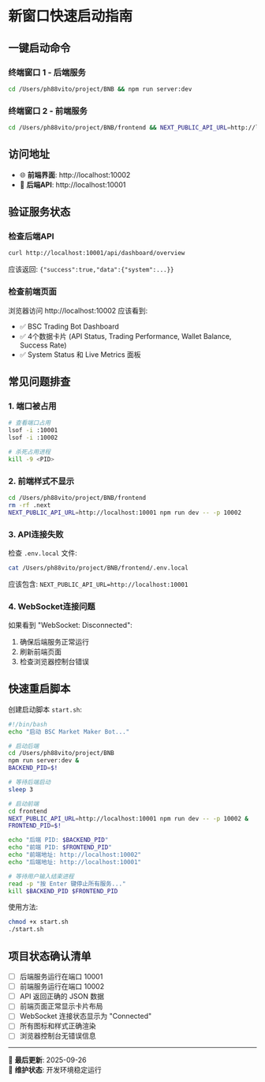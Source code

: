 # 新窗口快速启动指南

## 一键启动命令

### 终端窗口 1 - 后端服务
```bash
cd /Users/ph88vito/project/BNB && npm run server:dev
```

### 终端窗口 2 - 前端服务  
```bash
cd /Users/ph88vito/project/BNB/frontend && NEXT_PUBLIC_API_URL=http://localhost:10001 npm run dev -- -p 10002
```

## 访问地址
- 🌐 **前端界面**: http://localhost:10002
- 🔌 **后端API**: http://localhost:10001

## 验证服务状态

### 检查后端API
```bash
curl http://localhost:10001/api/dashboard/overview
```
应该返回: `{"success":true,"data":{"system":...}}`

### 检查前端页面
浏览器访问 http://localhost:10002 应该看到:
- ✅ BSC Trading Bot Dashboard
- ✅ 4个数据卡片 (API Status, Trading Performance, Wallet Balance, Success Rate)  
- ✅ System Status 和 Live Metrics 面板

## 常见问题排查

### 1. 端口被占用
```bash
# 查看端口占用
lsof -i :10001
lsof -i :10002

# 杀死占用进程
kill -9 <PID>
```

### 2. 前端样式不显示
```bash
cd /Users/ph88vito/project/BNB/frontend
rm -rf .next
NEXT_PUBLIC_API_URL=http://localhost:10001 npm run dev -- -p 10002
```

### 3. API连接失败
检查 `.env.local` 文件:
```bash
cat /Users/ph88vito/project/BNB/frontend/.env.local
```
应该包含: `NEXT_PUBLIC_API_URL=http://localhost:10001`

### 4. WebSocket连接问题
如果看到 "WebSocket: Disconnected":
1. 确保后端服务正常运行
2. 刷新前端页面
3. 检查浏览器控制台错误

## 快速重启脚本

创建启动脚本 `start.sh`:
```bash
#!/bin/bash
echo "启动 BSC Market Maker Bot..."

# 启动后端
cd /Users/ph88vito/project/BNB
npm run server:dev &
BACKEND_PID=$!

# 等待后端启动
sleep 3

# 启动前端  
cd frontend
NEXT_PUBLIC_API_URL=http://localhost:10001 npm run dev -- -p 10002 &
FRONTEND_PID=$!

echo "后端 PID: $BACKEND_PID"
echo "前端 PID: $FRONTEND_PID"
echo "前端地址: http://localhost:10002"
echo "后端地址: http://localhost:10001"

# 等待用户输入结束进程
read -p "按 Enter 键停止所有服务..."
kill $BACKEND_PID $FRONTEND_PID
```

使用方法:
```bash
chmod +x start.sh
./start.sh
```

## 项目状态确认清单

- [ ] 后端服务运行在端口 10001
- [ ] 前端服务运行在端口 10002  
- [ ] API 返回正确的 JSON 数据
- [ ] 前端页面正常显示卡片布局
- [ ] WebSocket 连接状态显示为 "Connected"
- [ ] 所有图标和样式正确渲染
- [ ] 浏览器控制台无错误信息

---
📝 **最后更新**: 2025-09-26  
🔧 **维护状态**: 开发环境稳定运行